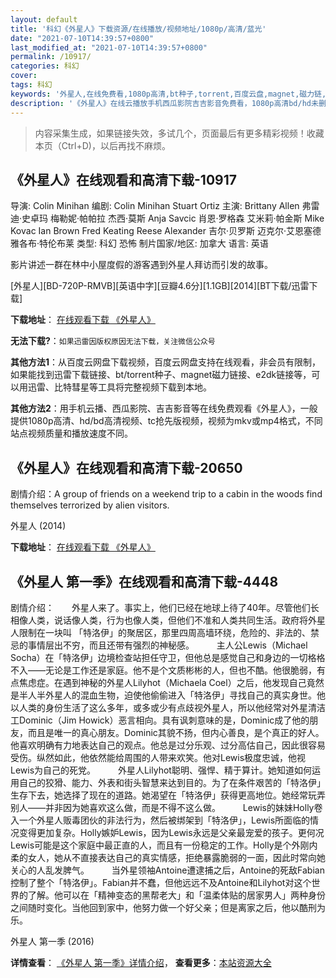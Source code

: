 ```yaml
---
layout: default
title: '科幻《外星人》下载资源/在线播放/视频地址/1080p/高清/蓝光'
date: "2021-07-10T14:39:57+0800"
last_modified_at: "2021-07-10T14:39:57+0800"
permalink: /10917/
categories: 科幻
cover:
tags: 科幻
keywords: '外星人,在线免费看,1080p高清,bt种子,torrent,百度云盘,magnet,磁力链,迅雷下载资源'
description: '《外星人》在线云播放手机西瓜影院吉吉影音免费看，1080p高清bd/hd未删减完整版和tc抢先枪版，mkv/mp4格式，附带bt/torrent种子、magnet/磁力链、百度云盘、网盘资源迅雷下载链接'
---
```


>内容采集生成，如果链接失效，多试几个，页面最后有更多精彩视频！收藏本页（Ctrl+D)，以后再找不麻烦。


## 《外星人》在线观看和高清下载-10917

导演: Colin Minihan 编剧: Colin Minihan Stuart Ortiz 主演: Brittany Allen 弗雷迪·史卓玛 梅勒妮·帕帕拉 杰西·莫斯 Anja Savcic 肖恩·罗格森 艾米莉·帕金斯 Mike Kovac Ian Brown Fred Keating Reese Alexander 吉尔·贝罗斯 迈克尔·艾恩塞德 雅各布·特伦布莱 类型: 科幻 恐怖 制片国家/地区: 加拿大 语言: 英语

影片讲述一群在林中小屋度假的游客遇到外星人拜访而引发的故事。


[外星人][BD-720P-RMVB][英语中字][豆瓣4.6分][1.1GB][2014][BT下载/迅雷下载]

**下载地址**： [在线观看下载 《外星人》](https://www.btdx8.com/torrent/extraterrestrial_2014.html) 


**无法下载?**：`如果迅雷因版权原因无法下载，关注微信公众号 `

**其他方法1**：从百度云网盘下载视频，百度云网盘支持在线观看，非会员有限制，如果能找到迅雷下载链接、bt/torrent种子、magnet磁力链接、e2dk链接等，可以用迅雷、比特彗星等工具将完整视频下载到本地。

**其他方法2**：用手机云播、西瓜影院、吉吉影音等在线免费观看《外星人》，一般提供1080p高清、hd/bd高清视频、tc抢先版视频，视频为mkv或mp4格式，不同站点视频质量和播放速度不同。


## 《外星人》在线观看和高清下载-20650

剧情介绍：A group of friends on a weekend trip to a cabin in the woods find themselves terrorized by alien visitors.


外星人 (2014)

**下载地址**： [在线观看下载 《外星人》](https://www.btbtdy.me/btdy/dy1757.html) 


## 《外星人 第一季》在线观看和高清下载-4448

剧情介绍：　　外星人来了。事实上，他们已经在地球上待了40年。尽管他们长相像人类，说话像人类，行为也像人类，但他们不准和人类共同生活。政府将外星人限制在一块叫 「特洛伊」的聚居区，那里四周高墙环绕，危险的、非法的、禁忌的事情层出不穷，而且还带有强烈的神秘感。   　　主人公Lewis（Michael Socha）在「特洛伊」边境检查站担任守卫，但他总是感觉自己和身边的一切格格不入——无论是工作还是家庭。他不是个文质彬彬的人，但也不酷。他很脆弱，有点焦虑症。在遇到神秘的外星人Lilyhot（Michaela Coel）之后，他发现自己竟然是半人半外星人的混血生物，迫使他偷偷进入「特洛伊」寻找自己的真实身世。他以人类的身份生活了这么多年，或多或少有点歧视外星人，所以他经常对外星清洁工Dominic（Jim Howick）恶言相向。具有讽刺意味的是，Dominic成了他的朋友，而且是唯一的真心朋友。Dominic其貌不扬，但内心善良，是个真正的好人。他喜欢明确有力地表达自己的观点。他总是过分乐观、过分高估自己，因此很容易受伤。纵然如此，他依然能给周围的人带来欢笑。他对Lewis极度忠诚，他视Lewis为自己的死党。  　　外星人Lilyhot聪明、强悍、精于算计。她知道如何运用自己的狡猾、能力、外表和街头智慧来达到目的。为了在条件艰苦的「特洛伊」生存下去，她选择了现在的道路。她渴望在「特洛伊」获得更高地位。她经常玩弄别人——并非因为她喜欢这么做，而是不得不这么做。  　　Lewis的妹妹Holly卷入一个外星人贩毒团伙的非法行为，然后被绑架到「特洛伊」，Lewis所面临的情况变得更加复杂。Holly嫉妒Lewis，因为Lewis永远是父亲最宠爱的孩子。更何况Lewis可能是这个家庭中最正直的人，而且有一份稳定的工作。Holly是个外刚内柔的女人，她从不直接表达自己的真实情感，拒绝暴露脆弱的一面，因此时常向她关心的人乱发脾气。  　　当外星领袖Antoine遭逮捕之后，Antoine的死敌Fabian控制了整个「特洛伊」。Fabian并不蠢，但他远远不及Antoine和Lilyhot对这个世界的了解。他可以在「精神变态的黑帮老大」和「温柔体贴的居家男人」两种身份之间随时变化。当他回到家中，他努力做一个好父亲；但是离家之后，他以酷刑为乐。


外星人 第一季 (2016)

**详情查看**： [《外星人 第一季》详情介绍](/movie/4448/)， **查看更多**：[本站资源大全](/movie/t/all/)

